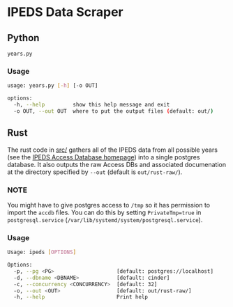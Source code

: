 # IPEDS Data Scraper

## Python

`years.py`

### Usage

```sh
usage: years.py [-h] [-o OUT]

options:
  -h, --help         show this help message and exit
  -o OUT, --out OUT  where to put the output files (default: out/)
```

## Rust

The rust code in [src/](./src/) gathers all of the IPEDS data from all possible years (see the [IPEDS Access Database homepage](https://nces.ed.gov/ipeds/use-the-data/download-access-database)) into a single postgres database. It also outputs the raw Access DBs and associated documenation at the directory specified by `--out` (default is `out/rust-raw/`).

### NOTE

You might have to give postgres access to `/tmp` so it has permission to import the `accdb` files. You can do this by setting `PrivateTmp=true` in `postgresql.service` (`/var/lib/systemd/system/postgresql.service`).

### Usage

```sh
Usage: ipeds [OPTIONS]

Options:
  -p, --pg <PG>                    [default: postgres://localhost]
  -d, --dbname <DBNAME>            [default: cinder]
  -c, --concurrency <CONCURRENCY>  [default: 32]
  -o, --out <OUT>                  [default: out/rust-raw/]
  -h, --help                       Print help
```
